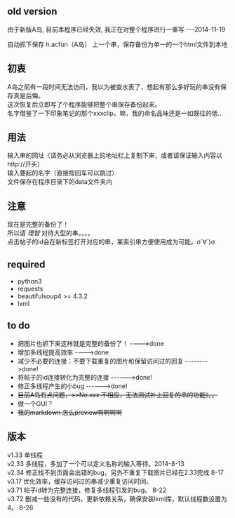 old version
----------------
由于新版A岛, 目前本程序已经失效, 我正在对整个程序进行一重写 ---2014-11-19

自动抓下保存 h.acfun（A岛） 上一个串，保存备份为单一的一个html文件到本地

初衷
----
A岛之前有一段时间无法访问，我以为被查水表了，想起有那么多好玩的串没有保存真是后悔。  
这次恢复后立即写了个程序能够把整个串保存备份起来。  
名字借鉴了一下印象笔记的那个xxxclip，嘛，我的命名品味还是一如既往的低...  


用法
------
 输入串的网址（请务必从浏览器上的地址栏上复制下来，或者请保证输入内容以http://开头）  
 输入要起的名字（直接按回车可以跳过）  
 文件保存在程序目录下的data文件夹内  
 


注意
-----
现在是完整的备份了！  
所以请 *理智* 对待大型的串。。。。  
点击帖子的id会在新标签打开对应的串，某索引串方便使用成为可能。σ`∀´)σ  

required
--------
- python3
- requests
- beautifulsoup4 >= 4.3.2
- lxml

to do
------
- 把图片也抓下来这样就是完整的备份了！            ---->done
- 增加多线程提高效率                            ---->done
- 减少不必要的连接：不要下载重复的图片和保留访问过的回复 -------->done!
- 将帖子的id连接转化为完整的连接  ------>done!
- 修正多线程产生的小bug  ------>done!
- ~~目前A岛有点问题，>>No.xxx 不相应，无法测试补上回复的串的功能》。。~~
- 做一个GUI？
- ~~我的markdown 怎么preview啊啊啊啊~~

版本
-----
v1.33 单线程   
v2.33 多线程，多加了一个可以定义名称的输入等待。2014-8-13  
v2.34 修正找不到页面会出错的bug，另外不重复下载图片已经在2.33完成 8-17  
v3.17 优化效率，缓存访问过的串减少重复访问时间。  
v3.71 帖子id转为完整连接，修复多线程引发的bug。  8-22  
v3.72 删减一些没有的代码，更新依赖关系，确保安装lxml库，默认线程数设置为4。   8-26
